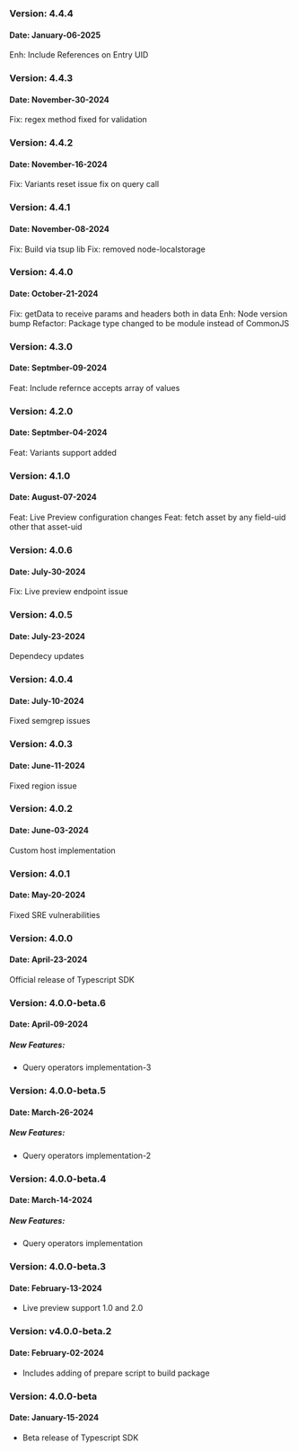### Version: 4.4.4
#### Date: January-06-2025
Enh: Include References on Entry UID

### Version: 4.4.3
#### Date: November-30-2024
Fix: regex method fixed for validation

### Version: 4.4.2
#### Date: November-16-2024
Fix: Variants reset issue fix on query call

### Version: 4.4.1
#### Date: November-08-2024
Fix: Build via tsup lib
Fix: removed node-localstorage

### Version: 4.4.0
#### Date: October-21-2024
Fix: getData to receive params and headers both in data
Enh: Node version bump
Refactor: Package type changed to be module instead of CommonJS 

### Version: 4.3.0
#### Date: Septmber-09-2024
Feat: Include refernce accepts array of values 

### Version: 4.2.0
#### Date: Septmber-04-2024
Feat: Variants support added

### Version: 4.1.0
#### Date: August-07-2024
Feat: Live Preview configuration changes
Feat: fetch asset by any field-uid other that asset-uid

### Version: 4.0.6
#### Date: July-30-2024
Fix: Live preview endpoint issue

### Version: 4.0.5
#### Date: July-23-2024
Dependecy updates

### Version: 4.0.4
#### Date: July-10-2024
Fixed semgrep issues

### Version: 4.0.3
#### Date: June-11-2024
Fixed region issue

### Version: 4.0.2
#### Date: June-03-2024
Custom host implementation

### Version: 4.0.1
#### Date: May-20-2024
Fixed SRE vulnerabilities 

### Version: 4.0.0
#### Date: April-23-2024
Official release of Typescript SDK

### Version: 4.0.0-beta.6
#### Date: April-09-2024
##### New Features:
- Query operators implementation-3

### Version: 4.0.0-beta.5
#### Date: March-26-2024
##### New Features:
- Query operators implementation-2

### Version: 4.0.0-beta.4
#### Date: March-14-2024
##### New Features:
- Query operators implementation

### Version: 4.0.0-beta.3
#### Date: February-13-2024
 - Live preview support 1.0 and 2.0

### Version: v4.0.0-beta.2
#### Date: February-02-2024
 - Includes adding of prepare script to build package

### Version: 4.0.0-beta
#### Date: January-15-2024
 - Beta release of Typescript SDK